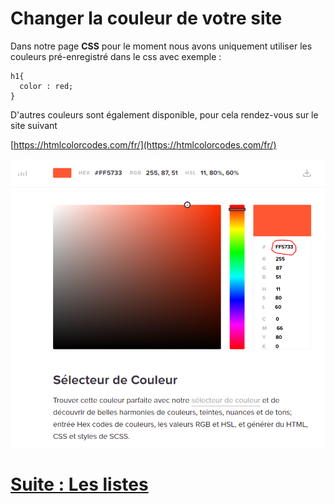 # Changer la couleur de votre site

Dans notre page **CSS** pour le moment nous avons uniquement utiliser les couleurs pré-enregistré dans le css avec exemple :
````
h1{
  color : red;
}
````
D'autres couleurs sont également disponible, pour cela rendez-vous sur le site suivant 


[https://htmlcolorcodes.com/fr/](https://htmlcolorcodes.com/fr/)

![image](./couleurHTML.PNG)

# [Suite : Les listes](LISTE.md)
